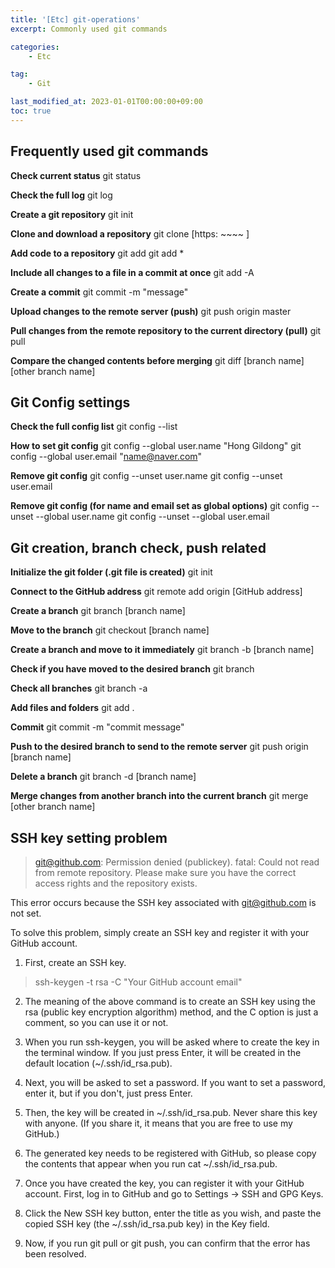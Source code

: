 ```yaml
---
title: '[Etc] git-operations'
excerpt: Commonly used git commands

categories:
    - Etc

tag:
    - Git

last_modified_at: 2023-01-01T00:00:00+09:00
toc: true
---
```


## Frequently used git commands

__Check current status__
git status

__Check the full log__
git log

__Create a git repository__
git init

__Clone and download a repository__
git clone [https: ~~~~ ]

__Add code to a repository__
git add
git add *

__Include all changes to a file in a commit at once__
git add -A

__Create a commit__
git commit -m "message"

__Upload changes to the remote server (push)__
git push origin master

__Pull changes from the remote repository to the current directory (pull)__
git pull

__Compare the changed contents before merging__
git diff [branch name] [other branch name]

## Git Config settings

__Check the full config list__
git config --list

__How to set git config__
git config --global user.name "Hong Gildong"
git config --global user.email "name@naver.com"

__Remove git config__
git config --unset user.name
git config --unset user.email

__Remove git config (for name and email set as global options)__
git config --unset --global user.name
git config --unset --global user.email

## Git creation, branch check, push related

__Initialize the git folder (.git file is created)__
git init

__Connect to the GitHub address__
git remote add origin [GitHub address]

__Create a branch__
git branch [branch name]

__Move to the branch__
git checkout [branch name]

__Create a branch and move to it immediately__
git branch -b [branch name]

__Check if you have moved to the desired branch__
git branch

__Check all branches__
git branch -a

__Add files and folders__
git add .

__Commit__
git commit -m "commit message"

__Push to the desired branch to send to the remote server__
git push origin [branch name]

__Delete a branch__
git branch -d [branch name]

__Merge changes from another branch into the current branch__
git merge [other branch name]


## SSH key setting problem

> git@github.com: Permission denied (publickey).
> fatal: Could not read from remote repository.
> Please make sure you have the correct access rights
> and the repository exists.

This error occurs because the SSH key associated with git@github.com is not set.

To solve this problem, simply create an SSH key and register it with your GitHub account.

1. First, create an SSH key.
> ssh-keygen -t rsa -C "Your GitHub account email"

2. The meaning of the above command is to create an SSH key using the rsa (public key encryption algorithm) method, and the C option is just a comment, so you can use it or not.

3. When you run ssh-keygen, you will be asked where to create the key in the terminal window. If you just press Enter, it will be created in the default location (~/.ssh/id_rsa.pub).

4. Next, you will be asked to set a password. If you want to set a password, enter it, but if you don't, just press Enter.

5. Then, the key will be created in ~/.ssh/id_rsa.pub. Never share this key with anyone. (If you share it, it means that you are free to use my GitHub.)

6. The generated key needs to be registered with GitHub, so please copy the contents that appear when you run cat ~/.ssh/id_rsa.pub.

7. Once you have created the key, you can register it with your GitHub account. First, log in to GitHub and go to Settings -> SSH and GPG Keys.

8. Click the New SSH key button, enter the title as you wish, and paste the copied SSH key (the ~/.ssh/id_rsa.pub key) in the Key field.

9. Now, if you run git pull or git push, you can confirm that the error has been resolved.


